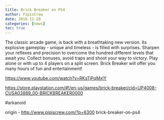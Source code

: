 ```yaml
---
title: Brick Breaker on PS4
author: PipisCrew
date: 2016-11-20
categories: [news]
toc: true
---
```


The classic arcade game, is back with a breathtaking new version. Its explosive gameplay - unique and timeless - is filled with surprises. Sharpen your reflexes and precision to overcome the hundred different levels that await you. Collect bonuses, avoid traps and shoot your way to victory. Play alone or with up to 4 players on a split screen. Brick Breaker will offer you many hours of fun and entertainment!

https://www.youtube.com/watch?v=RKsTjPqMxlY

https://store.playstation.com/#!/en-us/games/brick-breaker/cid=UP4008-CUSA03889_00-BRICKBREAKER0000

#arkanoid

origin - http://www.pipiscrew.com/?p=6300 brick-breaker-on-ps4